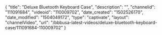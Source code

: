 {
    "title": "Deluxe Bluetooth Keyboard Case",
    "description": "",
    "channelid": "111091684",
    "videoid": "110009702",
    "date_created": "1502526170",
    "date_modified": "1504049172",
    "type": "captivate",
    "layout": "channelVideo",
    "url": "\/bbbusa-latest-videos\/deluxe-bluetooth-keyboard-case\/111091684-110009702"
}